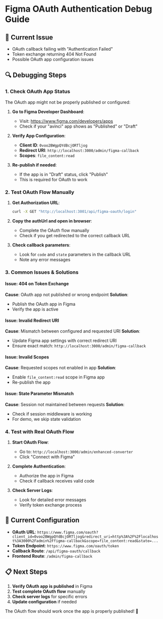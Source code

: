 # Figma OAuth Authentication Debug Guide

## 🚨 Current Issue
- OAuth callback failing with "Authentication Failed"
- Token exchange returning 404 Not Found
- Possible OAuth app configuration issues

## 🔍 Debugging Steps

### 1. Check OAuth App Status
The OAuth app might not be properly published or configured:

1. **Go to Figma Developer Dashboard**:
   - Visit: https://www.figma.com/developers/apps
   - Check if your "avinci" app shows as "Published" or "Draft"

2. **Verify App Configuration**:
   - **Client ID**: `0voo2BWgpQYdBcjORTljog`
   - **Redirect URI**: `http://localhost:3000/admin/figma-callback`
   - **Scopes**: `file_content:read`

3. **Re-publish if needed**:
   - If the app is in "Draft" status, click "Publish"
   - This is required for OAuth to work

### 2. Test OAuth Flow Manually

1. **Get Authorization URL**:
   ```bash
   curl -X GET "http://localhost:3001/api/figma-oauth/login"
   ```

2. **Copy the authUrl and open in browser**:
   - Complete the OAuth flow manually
   - Check if you get redirected to the correct callback URL

3. **Check callback parameters**:
   - Look for `code` and `state` parameters in the callback URL
   - Note any error messages

### 3. Common Issues & Solutions

#### Issue: 404 on Token Exchange
**Cause**: OAuth app not published or wrong endpoint
**Solution**: 
- Publish the OAuth app in Figma
- Verify the app is active

#### Issue: Invalid Redirect URI
**Cause**: Mismatch between configured and requested URI
**Solution**:
- Update Figma app settings with correct redirect URI
- Ensure exact match: `http://localhost:3000/admin/figma-callback`

#### Issue: Invalid Scopes
**Cause**: Requested scopes not enabled in app
**Solution**:
- Enable `file_content:read` scope in Figma app
- Re-publish the app

#### Issue: State Parameter Mismatch
**Cause**: Session not maintained between requests
**Solution**:
- Check if session middleware is working
- For demo, we skip state validation

### 4. Test with Real OAuth Flow

1. **Start OAuth Flow**:
   - Go to: `http://localhost:3000/admin/enhanced-converter`
   - Click "Connect with Figma"

2. **Complete Authentication**:
   - Authorize the app in Figma
   - Check if callback receives valid code

3. **Check Server Logs**:
   - Look for detailed error messages
   - Verify token exchange process

## 🔧 Current Configuration

- **OAuth URL**: `https://www.figma.com/oauth?client_id=0voo2BWgpQYdBcjORTljog&redirect_uri=http%3A%2F%2Flocalhost%3A3000%2Fadmin%2Ffigma-callback&scope=file_content:read&state=...`
- **Token Endpoint**: `https://www.figma.com/oauth/token`
- **Callback Route**: `/api/figma-oauth/callback`
- **Frontend Route**: `/admin/figma-callback`

## 📋 Next Steps

1. **Verify OAuth app is published** in Figma
2. **Test complete OAuth flow** manually
3. **Check server logs** for specific errors
4. **Update configuration** if needed

The OAuth flow should work once the app is properly published! 🚀
